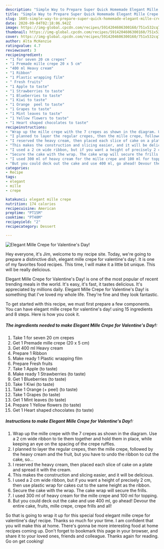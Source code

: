 ```yaml
---
description: "Simple Way to Prepare Super Quick Homemade Elegant Mille Crepe for Valentine&amp;#39;s Day!"
title: "Simple Way to Prepare Super Quick Homemade Elegant Mille Crepe for Valentine&amp;#39;s Day!"
slug: 1605-simple-way-to-prepare-super-quick-homemade-elegant-mille-crepe-for-valentine-and-39-s-day
date: 2020-09-04T02:18:06.942Z
image: https://img-global.cpcdn.com/recipes/5914204606300160/751x532cq70/elegant-mille-crepe-for-valentines-day-recipe-main-photo.jpg
thumbnail: https://img-global.cpcdn.com/recipes/5914204606300160/751x532cq70/elegant-mille-crepe-for-valentines-day-recipe-main-photo.jpg
cover: https://img-global.cpcdn.com/recipes/5914204606300160/751x532cq70/elegant-mille-crepe-for-valentines-day-recipe-main-photo.jpg
author: Alta McKenzie
ratingvalue: 4.7
reviewcount: 3
recipeingredient:
- "1 for seven 20 cm crepes"
- "1 Premade mille crepe 20 x 5 cm"
- "400 ml Heavy cream"
- "1 Ribbon"
- "1 Plastic wrapping film"
- " Fresh fruits"
- "1 Apple to taste"
- "1 Strawberries to taste"
- "1 Blueberries to taste"
- "1 Kiwi to taste"
- "1 Orange  peel to taste"
- "1 Grapes to taste"
- "1 Mint leaves to taste"
- "1 Yellow flowers to taste"
- "1 Heart shaped chocolates to taste"
recipeinstructions:
- "Wrap up the mille crepe with the 7 crepes as shown in the diagram. Use a 2 cm wide ribbon to tie them together and hold them in place, while keeping an eye on the spacing of the crepe ruffles."
- "I planned to layer the regular crepes, then the mille crepe, followed by the heavy cream and the fruit, but you have to undo the ribbon to cut the cake, so..."
- "I reserved the heavy cream, then placed each slice of cake on a plate and spread it with the cream."
- "This makes the construction and slicing easier, and it will be delicious."
- "I used a 2 cm wide ribbon, but if you want a height of precisely 2 cm, then use plastic wrap for cakes cut to the same height as the ribbon."
- "Secure the cake with the wrap. The cake wrap will secure the frills."
- "I used 300 ml of heavy cream for the mille crepe and 100 ml for topping."
- "But you could deck out the cake and use 400 ml, go ahead! Devour the entire cake, fruits, mille crepe, crepe frills and all!"
categories:
- Recipe
tags:
- elegant
- mille
- crepe

katakunci: elegant mille crepe 
nutrition: 174 calories
recipecuisine: American
preptime: "PT15M"
cooktime: "PT40M"
recipeyield: "2"
recipecategory: Dessert

---
```



![Elegant Mille Crepe for Valentine&#39;s Day!](https://img-global.cpcdn.com/recipes/5914204606300160/751x532cq70/elegant-mille-crepe-for-valentines-day-recipe-main-photo.jpg)

Hey everyone, it's Jim, welcome to my recipe site. Today, we're going to prepare a distinctive dish, elegant mille crepe for valentine&#39;s day!. It is one of my favorites food recipes. This time, I will make it a little bit unique. This will be really delicious.

Elegant Mille Crepe for Valentine&#39;s Day! is one of the most popular of recent trending meals in the world. It's easy, it's fast, it tastes delicious. It's appreciated by millions daily. Elegant Mille Crepe for Valentine&#39;s Day! is something that I've loved my whole life. They're fine and they look fantastic.




To get started with this recipe, we must first prepare a few components. You can have elegant mille crepe for valentine&#39;s day! using 15 ingredients and 8 steps. Here is how you cook it.

<!--inarticleads1-->

##### The ingredients needed to make Elegant Mille Crepe for Valentine&#39;s Day!:

1. Take 1 for seven 20 cm crepes
1. Get 1 Premade mille crepe (20 x 5 cm)
1. Get 400 ml Heavy cream
1. Prepare 1 Ribbon
1. Make ready 1 Plastic wrapping film
1. Prepare  Fresh fruits
1. Take 1 Apple (to taste)
1. Make ready 1 Strawberries (to taste)
1. Get 1 Blueberries (to taste)
1. Take 1 Kiwi (to taste)
1. Take 1 Orange (+ peel) (to taste)
1. Take 1 Grapes (to taste)
1. Get 1 Mint leaves (to taste)
1. Prepare 1 Yellow flowers (to taste)
1. Get 1 Heart shaped chocolates (to taste)




<!--inarticleads2-->

##### Instructions to make Elegant Mille Crepe for Valentine&#39;s Day!:

1. Wrap up the mille crepe with the 7 crepes as shown in the diagram. Use a 2 cm wide ribbon to tie them together and hold them in place, while keeping an eye on the spacing of the crepe ruffles.
1. I planned to layer the regular crepes, then the mille crepe, followed by the heavy cream and the fruit, but you have to undo the ribbon to cut the cake, so...
1. I reserved the heavy cream, then placed each slice of cake on a plate and spread it with the cream.
1. This makes the construction and slicing easier, and it will be delicious.
1. I used a 2 cm wide ribbon, but if you want a height of precisely 2 cm, then use plastic wrap for cakes cut to the same height as the ribbon.
1. Secure the cake with the wrap. The cake wrap will secure the frills.
1. I used 300 ml of heavy cream for the mille crepe and 100 ml for topping.
1. But you could deck out the cake and use 400 ml, go ahead! Devour the entire cake, fruits, mille crepe, crepe frills and all!




So that is going to wrap it up for this special food elegant mille crepe for valentine&#39;s day! recipe. Thanks so much for your time. I am confident that you will make this at home. There's gonna be more interesting food at home recipes coming up. Don't forget to bookmark this page in your browser, and share it to your loved ones, friends and colleague. Thanks again for reading. Go on get cooking!
